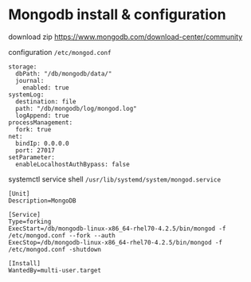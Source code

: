 # Mongodb install & configuration

download zip <https://www.mongodb.com/download-center/community>

configuration `/etc/mongod.conf`

    storage:
      dbPath: "/db/mongodb/data/"
      journal:
        enabled: true
    systemLog:
      destination: file
      path: "/db/mongodb/log/mongod.log"
      logAppend: true
    processManagement:
      fork: true
    net:
      bindIp: 0.0.0.0
      port: 27017
    setParameter:
      enableLocalhostAuthBypass: false

systemctl service shell `/usr/lib/systemd/system/mongod.service`

    [Unit]
    Description=MongoDB

    [Service]
    Type=forking
    ExecStart=/db/mongodb-linux-x86_64-rhel70-4.2.5/bin/mongod -f /etc/mongod.conf --fork --auth
    ExecStop=/db/mongodb-linux-x86_64-rhel70-4.2.5/bin/mongod -f /etc/mongod.conf -shutdown

    [Install]
    WantedBy=multi-user.target
